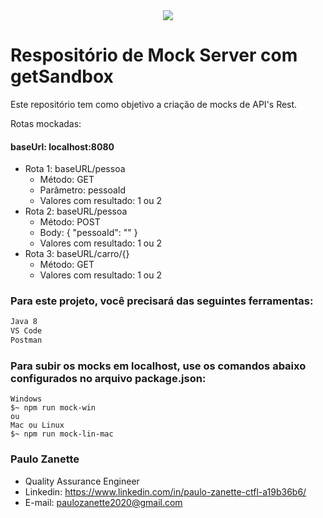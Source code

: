 <div align="center">
 <img src="https://19yw4b240vb03ws8qm25h366-wpengine.netdna-ssl.com/wp-content/uploads/get-sandbox-getsandbox-logo.png" >
</div>

# Respositório de Mock Server com getSandbox

Este repositório tem como objetivo a criação de mocks de API's Rest.

Rotas mockadas:

 #### baseUrl: localhost:8080
 - Rota 1: baseURL/pessoa
    - Método: GET
    - Parâmetro: pessoaId
    - Valores com resultado: 1 ou 2
 - Rota 2: baseURL/pessoa
    - Método: POST
    - Body: {
              "pessoaId": ""
            }
    - Valores com resultado: 1 ou 2
 - Rota 3: baseURL/carro/{}
    - Método: GET
    - Valores com resultado: 1 ou 2

### Para este projeto, você precisará das seguintes ferramentas:
```bash
Java 8
VS Code
Postman
```

### Para subir os mocks em localhost, use os comandos abaixo configurados no arquivo package.json:
```terminal
Windows
$~ npm run mock-win
ou
Mac ou Linux
$~ npm run mock-lin-mac
```

### Paulo Zanette
- Quality Assurance Engineer
- Linkedin: https://www.linkedin.com/in/paulo-zanette-ctfl-a19b36b6/
- E-mail: paulozanette2020@gmail.com
